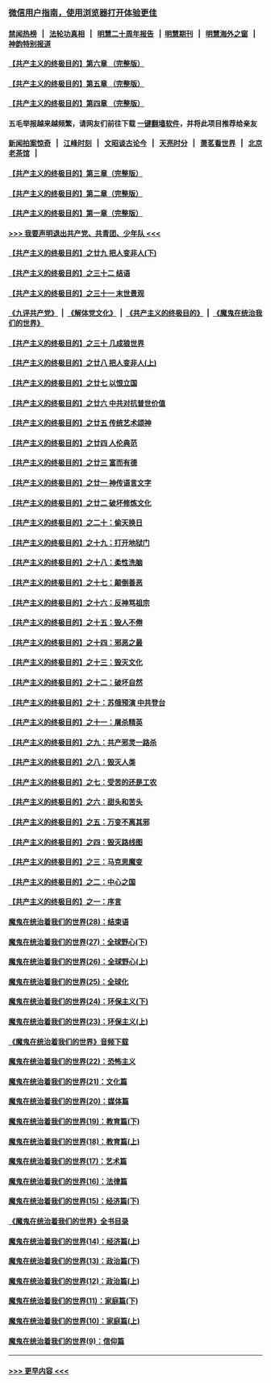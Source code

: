 ### [微信用户指南，使用浏览器打开体验更佳](https://github.com/gfw-breaker/banned-news1/blob/master/indexes/wechat-guide.md?t=0)
#### [禁闻热榜](热点新闻.md?t=0)  &nbsp;&nbsp;|&nbsp;&nbsp; [法轮功真相](https://github.com/gfw-breaker/truth/blob/master/README.md?t=0) &nbsp;&nbsp;|&nbsp;&nbsp; [明慧二十周年报告](https://github.com/gfw-breaker/mh-reports/blob/master/README.md?t=0) &nbsp;&nbsp;|&nbsp;&nbsp;[明慧期刊](https://github.com/gfw-breaker/mh-qikan) &nbsp;&nbsp;|&nbsp;&nbsp; [明慧海外之窗](https://github.com/gfw-breaker/mh-news/blob/master/README.md?t=0) &nbsp;&nbsp;|&nbsp;&nbsp; [神韵特别报道](https://github.com/gfw-breaker/mh-news/blob/master/shenyun.md?t=0)
#### [【共产主义的终极目的】第六章 （完整版）](../pages/nsc422/n11428913.md?t=02052133) 
#### [【共产主义的终极目的】第五章 （完整版）](../pages/nsc422/n11428912.md?t=02052133) 
#### [【共产主义的终极目的】第四章 （完整版）](../pages/nsc422/n11428907.md?t=02052133) 
#### 五毛举报越来越频繁，请网友们前往下载 [一键翻墙软件](https://github.com/gfw-breaker/ssr-accounts)，并将此项目推荐给亲友
#### [新闻拍案惊奇](https://github.com/gfw-breaker/banned-news1/blob/master/pages/link4.md) &nbsp;&nbsp;|&nbsp;&nbsp; [江峰时刻](https://github.com/gfw-breaker/banned-news1/blob/master/pages/link4.md) &nbsp;&nbsp;|&nbsp;&nbsp; [文昭谈古论今](https://github.com/gfw-breaker/banned-news1/blob/master/pages/link4.md) &nbsp;&nbsp;|&nbsp;&nbsp; [天亮时分](https://github.com/gfw-breaker/banned-news1/blob/master/pages/link4.md) &nbsp;&nbsp;|&nbsp;&nbsp; [萧茗看世界](https://github.com/gfw-breaker/banned-news1/blob/master/pages/link4.md) &nbsp;&nbsp;|&nbsp;&nbsp; [北京老茶馆](https://github.com/gfw-breaker/banned-news1/blob/master/pages/link4.md) &nbsp;&nbsp;|&nbsp;&nbsp; 
#### [【共产主义的终极目的】第三章（完整版）](../pages/nsc422/n11428848.md?t=02052133) 
#### [【共产主义的终极目的】第二章（完整版）](../pages/nsc422/n11428831.md?t=02052133) 
#### [【共产主义的终极目的】第一章（完整版）](../pages/nsc422/n11417651.md?t=02052133) 
#### [>>> 我要声明退出共产党、共青团、少年队 <<<](https://github.com/begood0513/goodnews/blob/master/quit/letter.md) 
#### [【共产主义的终极目的】之廿九 把人变非人(下)](../pages/nsc422/n11344140.md?t=02052133) 
#### [【共产主义的终极目的】之三十二 结语](../pages/nsc422/n11360535.md?t=02052133) 
#### [【共产主义的终极目的】之三十一 末世景观](../pages/nsc422/n11351129.md?t=02052133) 
#### [《九评共产党》](https://github.com/begood0513/9ping.md/blob/master/README.md) &nbsp;|&nbsp; [《解体党文化》](../../../../jtdwh.md/blob/master/README.md)  &nbsp;|&nbsp; [《共产主义的终极目的》](../../../../gczydzjmd.md/blob/master/README.md) &nbsp;|&nbsp; [《魔鬼在统治我们的世界》](../../../../mgztzwmdsj.md/blob/master/README.md) 
#### [【共产主义的终极目的】之三十 几成狼世界](../pages/nsc422/n11348280.md?t=02052133) 
#### [【共产主义的终极目的】之廿八 把人变非人(上)](../pages/nsc422/n11340492.md?t=02052133) 
#### [【共产主义的终极目的】之廿七 以恨立国](../pages/nsc422/n11336944.md?t=02052133) 
#### [【共产主义的终极目的】之廿六 中共对抗普世价值](../pages/nsc422/n11324785.md?t=02052133) 
#### [【共产主义的终极目的】之廿五 传统艺术颂神](../pages/nsc422/n11296396.md?t=02052133) 
#### [【共产主义的终极目的】之廿四 人伦典范](../pages/nsc422/n11296397.md?t=02052133) 
#### [【共产主义的终极目的】之廿三 富而有德](../pages/nsc422/n11283598.md?t=02052133) 
#### [【共产主义的终极目的】之廿一 神传语言文字](../pages/nsc422/n11263265.md?t=02052133) 
#### [【共产主义的终极目的】之廿二 破坏修炼文化](../pages/nsc422/n11245728.md?t=02052133) 
#### [【共产主义的终极目的】之二十：偷天换日](../pages/nsc422/n11238846.md?t=02052133) 
#### [【共产主义的终极目的】之十九：打开地狱门](../pages/nsc422/n11206376.md?t=02052133) 
#### [【共产主义的终极目的】之十八：柔性洗脑](../pages/nsc422/n11199994.md?t=02052133) 
#### [【共产主义的终极目的】之十七：颠倒善恶](../pages/nsc422/n11179782.md?t=02052133) 
#### [【共产主义的终极目的】之十六：反神骂祖宗](../pages/nsc422/n11166798.md?t=02052133) 
#### [【共产主义的终极目的】之十五：毁人不倦](../pages/nsc422/n11166792.md?t=02052133) 
#### [【共产主义的终极目的】之十四：邪恶之最](../pages/nsc422/n11150249.md?t=02052133) 
#### [【共产主义的终极目的】之十三：毁灭文化](../pages/nsc422/n11135227.md?t=02052133) 
#### [【共产主义的终极目的】之十二：破坏自然](../pages/nsc422/n11135214.md?t=02052133) 
#### [【共产主义的终极目的】之十：苏俄预演 中共登台](../pages/nsc422/n11118424.md?t=02052133) 
#### [【共产主义的终极目的】之十一：屠杀精英](../pages/nsc422/n11118442.md?t=02052133) 
#### [【共产主义的终极目的】之九：共产邪灵一路杀](../pages/nsc422/n11114139.md?t=02052133) 
#### [【共产主义的终极目的】之八：毁灭人类](../pages/nsc422/n11108503.md?t=02052133) 
#### [【共产主义的终极目的】之七：受苦的还是工农](../pages/nsc422/n11101809.md?t=02052133) 
#### [【共产主义的终极目的】之六：甜头和苦头](../pages/nsc422/n11096971.md?t=02052133) 
#### [【共产主义的终极目的】之五：万变不离其邪](../pages/nsc422/n11091285.md?t=02052133) 
#### [【共产主义的终极目的】之四：毁灭路线图](../pages/nsc422/n11086284.md?t=02052133) 
#### [【共产主义的终极目的】之三：马克思魔变](../pages/nsc422/n11061941.md?t=02052133) 
#### [【共产主义的终极目的】之二：中心之国](../pages/nsc422/n11047728.md?t=02052133) 
#### [【共产主义的终极目的】之一：序言](../pages/nsc422/n11086077.md?t=02052133) 
#### [魔鬼在统治着我们的世界(28)：结束语](../pages/nsc422/n10936246.md?t=02052133) 
#### [魔鬼在统治着我们的世界(27)：全球野心(下)](../pages/nsc422/n10928319.md?t=02052133) 
#### [魔鬼在统治着我们的世界(26)：全球野心(上)](../pages/nsc422/n10900318.md?t=02052133) 
#### [魔鬼在统治着我们的世界(25)：全球化](../pages/nsc422/n10788205.md?t=02052133) 
#### [魔鬼在统治着我们的世界(24)：环保主义(下)](../pages/nsc422/n10695307.md?t=02052133) 
#### [魔鬼在统治着我们的世界(23)：环保主义(上)](../pages/nsc422/n10688613.md?t=02052133) 
#### [《魔鬼在统治着我们的世界》音频下载](../pages/nsc422/n10635553.md?t=02052133) 
#### [魔鬼在统治着我们的世界(22)：恐怖主义](../pages/nsc422/n10614727.md?t=02052133) 
#### [魔鬼在统治着我们的世界(21)：文化篇](../pages/nsc422/n10597706.md?t=02052133) 
#### [魔鬼在统治着我们的世界(20)：媒体篇](../pages/nsc422/n10586579.md?t=02052133) 
#### [魔鬼在统治着我们的世界(19)：教育篇(下)](../pages/nsc422/n10564808.md?t=02052133) 
#### [魔鬼在统治着我们的世界(18)：教育篇(上)](../pages/nsc422/n10526970.md?t=02052133) 
#### [魔鬼在统治着我们的世界(17)：艺术篇](../pages/nsc422/n10499093.md?t=02052133) 
#### [魔鬼在统治着我们的世界(16)：法律篇](../pages/nsc422/n10485969.md?t=02052133) 
#### [魔鬼在统治着我们的世界(15)：经济篇(下)](../pages/nsc422/n10469975.md?t=02052133) 
#### [《魔鬼在统治着我们的世界》全书目录](../pages/nsc422/n10464261.md?t=02052133) 
#### [魔鬼在统治着我们的世界(14)：经济篇(上)](../pages/nsc422/n10457370.md?t=02052133) 
#### [魔鬼在统治着我们的世界(13)：政治篇(下)](../pages/nsc422/n10448270.md?t=02052133) 
#### [魔鬼在统治着我们的世界(12)：政治篇(上)](../pages/nsc422/n10444576.md?t=02052133) 
#### [魔鬼在统治着我们的世界(11)：家庭篇(下)](../pages/nsc422/n10440961.md?t=02052133) 
#### [魔鬼在统治着我们的世界(10)：家庭篇(上)](../pages/nsc422/n10435448.md?t=02052133) 
#### [魔鬼在统治着我们的世界(9)：信仰篇](../pages/nsc422/n10432159.md?t=02052133) 

----
#### [ >>> 更早内容 <<< ](../indexes/nsc422-earlier.md)
